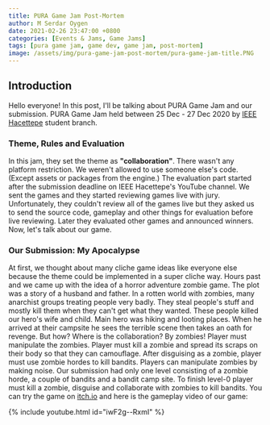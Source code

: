 ```yaml
---
title: PURA Game Jam Post-Mortem
author: M Serdar Oygen
date: 2021-02-26 23:47:00 +0800
categories: [Events & Jams, Game Jams]
tags: [pura game jam, game dev, game jam, post-mortem]
image: /assets/img/pura-game-jam-post-mortem/pura-game-jam-title.PNG
---
```


## Introduction
Hello everyone! In this post, I'll be talking about PURA Game Jam and our submission. PURA Game Jam held between 25 Dec - 27 Dec 2020 by [IEEE Hacettepe](https://www.ieeehacettepe.org/) student branch.

### Theme, Rules and Evaluation
In this jam, they set the theme as **"collaboration"**. There wasn't any platform restriction. We weren't allowed to use someone else's code. (Except assets or packages from the engine.) The evaluation part started after the submission deadline on IEEE Hacettepe's YouTube channel. We sent the games and they started reviewing games live with jury. Unfortunately, they couldn't review all of the games live but they asked us to send the source code, gameplay and other things for evaluation before live reviewing. Later they evaluated other games and announced winners. Now, let's talk about our game.

### Our Submission: My Apocalypse
At first, we thought about many cliche game ideas like everyone else because the theme could be implemented in a super cliche way. Hours past and we came up with the idea of a horror adventure zombie game. The plot was a story of a husband and father. In a rotten world with zombies, many anarchist groups treating people very badly. They steal people's stuff and mostly kill them when they can't get what they wanted. These people killed our hero's wife and child. Main hero was hiking and looting places. When he arrived at their campsite he sees the terrible scene then takes an oath for revenge. But how? Where is the collaboration? By zombies! Player must manipulate the zombies. Player must kill a zombie and spread its scraps on their body so that they can camouflage. After disguising as a zombie, player must use zombie hordes to kill bandits. Players can manipulate zombies by making noise. Our submission had only one level consisting of a zombie horde, a couple of bandits and a bandit camp site. To finish level-0 player must kill a zombie, disguise and collaborate with zombies to kill bandits. You can try the game on [itch.io](https://rock0n.itch.io/my-apocalypse) and here is the gameplay video of our game:

{% include youtube.html id="iwF2g--RxmI" %}